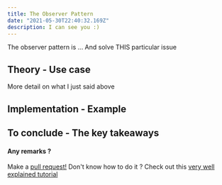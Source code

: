 ```yaml
---
title: The Observer Pattern
date: "2021-05-30T22:40:32.169Z"
description: I can see you :)
---
```


The observer pattern is ... And solve THIS particular issue

## Theory - Use case
More detail on what I just said above

## Implementation - Example

## To conclude - The key takeaways

#### Any remarks ?

Make a [pull request!](!https://github.com/ackermannQ/quentinackermann)
Don't know how to do it ? Check out this [very well explained tutorial](https://opensource.com/article/19/7/create-pull-request-github)

